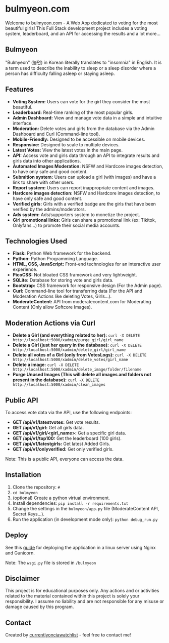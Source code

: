 # bulmyeon.com

Welcome to bulmyeon.com - A Web App dedicated to voting for the most beautiful girls! This Full Stack development project includes a voting system, leaderboard, and an API for accessing the results and a lot more...

## Bulmyeon

"Bulmyeon" (불면) in Korean literally translates to "insomnia" in English. It is a term used to describe the inability to sleep or a sleep disorder where a person has difficulty falling asleep or staying asleep.

## Features

- **Voting System:** Users can vote for the girl they consider the most beautiful.
- **Leaderboard:** Real-time ranking of the most popular girls.
- **Admin Dashboard:** View and manage vote data in a simple and intuitive interface.
- **Moderation:** Delete votes and girls from the database via the Admin Dashboard and Curl (Command-line tool).
- **Mobile-Friendly:** Designed to be accessible on mobile devices.
- **Responsive:** Designed to scale to multiple devices.
- **Latest Votes:** View the latest votes in the main page.
- **API:** Access vote and girls data through an API to integrate results and girls data into other applications.
- **Automated Images Moderation:** NSFW and Hardcore images detection, to have only safe and good content.
- **Submition system:** Users can upload a girl (with images) and have a link to share with other users. 
- **Report system:** Users can report inappropriate content and images.
- **Hardcore images detection:** NSFW and Hardcore images detection, to have only safe and good content.
- **Verified girls:** Girls with a verified badge are the girls that have been verified by the admins/moderators.
- **Ads system:** Ads/supporters system to monetize the project.
- **Girl promotional links:** Girls can share a promotional link (ex: Tikitok, Onlyfans...) to promote their social media accounts. 


## Technologies Used

- **Flask:** Python Web framework for the backend.
- **Python:** Python Programming Language. 
- **HTML, CSS, JavaScript:** Front-end technologies for an interactive user experience.
- **PicoCSS:** Not bloated CSS framework and very lightweight. 
- **SQLite:** Database for storing vote and girls data.
- **Bootstrap:** CSS framework for responsive design (For the Admin page).
- **Curl:** Command-line tool for transferring data (For the API and Moderation Actions like deleting Votes, Girls...).
- **ModerateContent:** API from moderatecontent.com for Moderating Content (Only allow Softcore Images).

## Moderation Actions via Curl

- **Delete a Girl (and everything related to her):** `curl -X DELETE http://localhost:5000/xadmin/purge_girl/girl_name`
- **Delete a Girl (just her query in the database):** `curl -X DELETE http://localhost:5000/xadmin/delete_girl/girl_name`
- **Delete all votes of a Girl (only from VotesLogs):** `curl -X DELETE http://localhost:5000/xadmin/delete_votes/girl_name`
- **Delete a image:** `curl -X DELETE http://localhost:5000/xadmin/delete_image/folder/filename`
- **Purge Unused Images (This will delete all images and folders not present in the database):** `curl -X DELETE http://localhost:5000/xadmin/clean_images`

## Public API

To access vote data via the API, use the following endpoints:

- **GET /api/v1/latestvotes:** Get vote results.
- **GET /api/v1/girl:** Get all girls data.
- **GET /api/v1/girl/<girl_name>:** Get a specific girl data.
- **GET /api/v1/top100:** Get the leaderboard (100 girls).
- **GET /api/v1/latestgirls:** Get latest Added Girls.
- **GET /api/v1/onlyverified:** Get only verified girls.

Note: This is a public API, everyone can access the data.

## Installation

1. Clone the repository: `#`
2. `cd bulmyeon`
3. (optional) Create a python virtual environment. 
4. Install dependencies: `pip install -r requirements.txt`
5. Change the settings in the `bulmyeon/app.py` file (ModerateContent API, Secret Keys...).
6. Run the application (in development mode only): `python debug_run.py`

## Deploy

See this [guide](https://dev.to/brandonwallace/deploy-flask-the-easy-way-with-gunicorn-and-nginx-jgc) for deploying the application in a linux server using Nginx and Gunicorn.

Note: The `wsgi.py` file is stored in `/bulmyeon`

## Disclaimer

This project is for educational purposes only. Any actions and or activities related to the material contained within this project is solely your responsibility. I assume no liability and are not responsible for any misuse or damage caused by this program.

## Contact

Created by [currentlyonciawatchlist](https://github.com/currentlyonciawatchlist) - feel free to contact me!